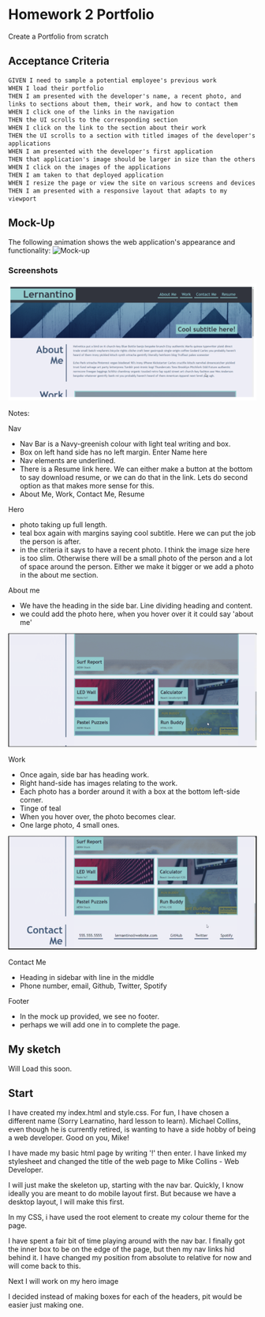 # Homework 2 Portfolio
Create a Portfolio from scratch

## Acceptance Criteria


```
GIVEN I need to sample a potential employee's previous work
WHEN I load their portfolio
THEN I am presented with the developer's name, a recent photo, and links to sections about them, their work, and how to contact them
WHEN I click one of the links in the navigation
THEN the UI scrolls to the corresponding section
WHEN I click on the link to the section about their work
THEN the UI scrolls to a section with titled images of the developer's applications
WHEN I am presented with the developer's first application
THEN that application's image should be larger in size than the others
WHEN I click on the images of the applications
THEN I am taken to that deployed application
WHEN I resize the page or view the site on various screens and devices
THEN I am presented with a responsive layout that adapts to my viewport
```

## Mock-Up

The following animation shows the web application's appearance and functionality:
![Mock-up](Assets\images\02-advanced-css-homework-demo.gif)


### Screenshots

![Mock-up-Top](Assets\images\mock-up-2.PNG)

Notes:

Nav
- Nav Bar is a Navy-greenish colour with light teal writing and box.
- Box on left hand side has no left margin. Enter Name here
- Nav elements are underlined.
- There is a Resume link here. We can either make a button at the bottom to say download resume, or we can do that in the link. Lets do second option as that makes more sense for this.
- About Me, Work, Contact Me, Resume

Hero
- photo taking up full length.
- teal box again with margins saying cool subtitle. Here we can put the job the person is after.
- in the criteria it says to have a recent photo. I think the image size here is too slim. Otherwise there will be a small photo of the person and a lot of space around the person. Either we make it bigger or we add a photo in the about me section.

About me
- We have the heading in the side bar. Line dividing heading and content. 
- we could add the photo here, when you hover over it it could say 'about me'


![Mock-up-Mid](Assets\images\Mock-up-1.PNG)

Work
- Once again, side bar has heading work.
- Right hand-side has images relating to the work.
- Each photo has a border around it with a box at the bottom left-side corner. 
- Tinge of teal
- When you hover over, the photo becomes clear.
- One large photo, 4 small ones.

![Mock-up-End](Assets\images\Mock-up-3.PNG)

Contact Me
- Heading in sidebar with line in the middle
- Phone number, email, Github, Twitter, Spotify

Footer
- In the mock up provided, we see no footer.
- perhaps we will add one in to complete the page.

## My sketch

Will Load this soon.


## Start

I have created my index.html and style.css. For fun, I have chosen a different name (Sorry Learnatino, hard lesson to learn). Michael Collins, even though he is currently retired, is wanting to have a side hobby of being a web developer. Good on you, Mike!

I have made my basic html page by writing '!' then enter. I have linked my stylesheet and changed the title of the web page to Mike Collins - Web Developer.

I will just make the skeleton up, starting with the nav bar. Quickly, I know ideally you are meant to do mobile layout first. But because we have a desktop layout, I will make this first.

In my CSS, i have used the root element to create my colour theme for the page.

I have spent a fair bit of time playing around with the nav bar. I finally got the inner box to be on the edge of the page, but then my nav links hid behind it. I have changed my position from absolute to relative for now and will come back to this. 

Next I will work on my hero image



I decided instead of making boxes for each of the headers, pit would be easier just making one.


